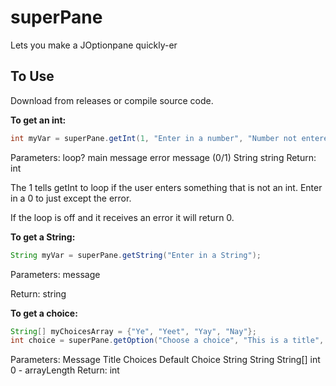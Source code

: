 # superPane
Lets you make a JOptionpane quickly-er

## To Use
Download from releases or compile source code.

<b>To get an int:</b>
``` java
int myVar = superPane.getInt(1, "Enter in a number", "Number not entered, try again");
``` 
Parameters: loop?   main message      error message
            (0/1)    String             string
Return: int
   
The 1 tells getInt to loop if the user enters something that is not an int. Enter in a 0 to just except the error.

If the loop is off and it receives an error it will return 0.

<b>To get a String:</b>
``` java
String myVar = superPane.getString("Enter in a String");
```
Parameters: message

Return: string

<b>To get a choice:</b>
``` java
String[] myChoicesArray = {"Ye", "Yeet", "Yay", "Nay"};
int choice = superPane.getOption("Choose a choice", "This is a title", myChoicesArray, 0);
```
Parameters: Message     Title     Choices    Default Choice
	  		    String      String    String[]   int 0 - arrayLength
Return: int
